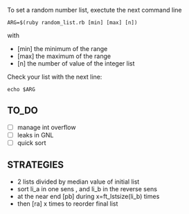 
To set a random number list, exectute the next command line 

```
ARG=$(ruby random_list.rb [min] [max] [n])
```

with 
* [min] the minimum of the range
* [max] the maximum of the range
* [n] the number of value of the integer list

Check your list with the next line:

```
echo $ARG
```
## TO_DO

- [ ] manage int overflow
- [ ] leaks in GNL
- [ ] quick sort

## STRATEGIES

- 2 lists divided by median value of initial list
- sort li_a in one sens , and li_b in the reverse sens
- at the near end [pb] during x=ft_lstsize(li_b) times
- then [ra] x times to reorder final list
